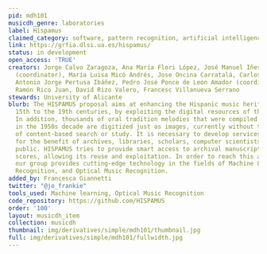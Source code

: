 ```yaml
---
pid: mdh101
musicdh_genre: laboratories
label: Hispamus
claimed_category: software, pattern recognition, artificial intelligence
link: https://grfia.dlsi.ua.es/hispamus/
status: in development
open_access: 'TRUE'
creators: Jorge Calvo Zaragoza, Ana María Flori López, José Manuel Iñesta Quereda
  (coordinator), María Luisa Micó Andrés, Jose Oncina Carratalá, Carlos Pérez Sancho,
  Antonio Jorge Pertusa Ibáñez, Pedro José Ponce de León Amador (coordinator), Juan
  Ramón Rico Juan, David Rizo Valero, Francesc Villanueva Serrano
stewards: University of Alicante
blurb: The HISPAMUS proposal aims at enhancing the Hispanic music heritage from the
  15th to the 19th centuries, by exploiting the digital resources of these collections.
  In addition, thousands of oral tradition melodies that were compiled by folklorists
  in the 1950s decade are digitized just as images, currently without the possibility
  of content-based search or study. It is necessary to develop services and tools
  for the benefit of archives, libraries, scholars, computer scientists and general
  public. HISPAMUS tries to provide smart access to archival manuscripts of music
  scores, allowing its reuse and exploitation. In order to reach this ambitious goal,
  our group provides cutting-edge technology in the fields of Machine Learning, Pattern
  Recognition, and Optical Music Recognition.
added_by: Francesca Giannetti
twitter: "@jo_frankie"
tools_used: Machine learning, Optical Music Recognition
code_repository: https://github.com/HISPAMUS
order: '100'
layout: musicdh_item
collection: musicdh
thumbnail: img/derivatives/simple/mdh101/thumbnail.jpg
full: img/derivatives/simple/mdh101/fullwidth.jpg
---
```

